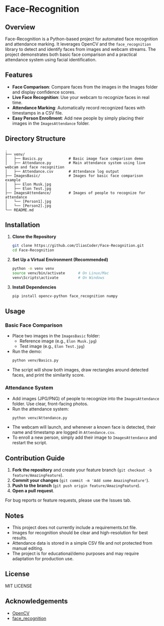 # Face-Recognition

## Overview

Face-Recognition is a Python-based project for automated face recognition and attendance marking. It leverages OpenCV and the `face_recognition` library to detect and identify faces from images and webcam streams. The project demonstrates both basic face comparison and a practical attendance system using facial identification.

## Features

- **Face Comparison**: Compare faces from the images in the Images folder and display confidence scores.
- **Live Face Recognition**: Use your webcam to recognize faces in real time.
- **Attendance Marking**: Automatically record recognized faces with timestamps in a CSV file.
- **Easy Person Enrollment**: Add new people by simply placing their images in the `ImagesAttendance` folder.

## Directory Structure

```
.
├── venv/
│   ├── Basics.py            # Basic image face comparison demo
│   ├── Attendance.py        # Main attendance system using live webcam and face recognition
│   ├── Attendance.csv       # Attendance log output
├── ImagesBasic/             # Images for basic face comparison example
│   ├── Elon Musk.jpg
│   ├── Elon Test.jpg
├── ImagesAttendance/        # Images of people to recognize for attendance
│   └── [Person1].jpg
│   └── [Person2].jpg
└── README.md
```

## Installation

1. **Clone the Repository**
   ```bash
   git clone https://github.com/IliasCoder/Face-Recognition.git
   cd Face-Recognition
   ```

2. **Set Up a Virtual Environment (Recommended)**
   ```bash
   python -m venv venv
   source venv/bin/activate      # On Linux/Mac
   venv\Scripts\activate         # On Windows
   ```

3. **Install Dependencies**
   ```bash
   pip install opencv-python face_recognition numpy
   ```

## Usage

### Basic Face Comparison

- Place two images in the `ImagesBasic` folder:
  - Reference image (e.g., `Elon Musk.jpg`)
  - Test image (e.g., `Elon Test.jpg`)
- Run the demo:
  ```bash
  python venv/Basics.py
  ```
- The script will show both images, draw rectangles around detected faces, and print the similarity score.

### Attendance System

- Add images (JPG/PNG) of people to recognize into the `ImagesAttendance` folder. Use clear, front-facing photos.
- Run the attendance system:
  ```bash
  python venv/Attendance.py
  ```
- The webcam will launch, and whenever a known face is detected, their name and timestamp are logged in `Attendance.csv`.
- To enroll a new person, simply add their image to `ImagesAttendance` and restart the script.

## Contribution Guide

1. **Fork the repository** and create your feature branch (`git checkout -b feature/AmazingFeature`).
2. **Commit your changes** (`git commit -m 'Add some AmazingFeature'`).
3. **Push to the branch** (`git push origin feature/AmazingFeature`).
4. **Open a pull request**.

For bug reports or feature requests, please use the Issues tab.

## Notes

- This project does not currently include a requirements.txt file.
- Images for recognition should be clear and high-resolution for best results.
- Attendance data is stored in a simple CSV file and not protected from manual editing.
- The project is for educational/demo purposes and may require adaptation for production use.

## License

MIT LICENSE

## Acknowledgements

- [OpenCV](https://opencv.org/)
- [face_recognition](https://github.com/ageitgey/face_recognition)
